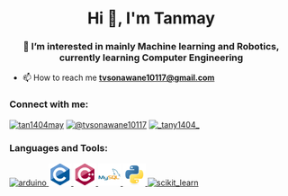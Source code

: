 <h1 align="center">Hi 👋, I'm Tanmay</h1>
<h3 align="center">👀 I’m interested in mainly Machine learning and Robotics, currently learning Computer Engineering</h3>

- 📫 How to reach me **tvsonawane10117@gmail.com**

<h3 align="left">Connect with me:</h3>
<p align="left">
<a href="https://www.codechef.com/users/tan1404may" target="blank"><img align="center" src="https://cdn.jsdelivr.net/npm/simple-icons@3.1.0/icons/codechef.svg" alt="tan1404may" height="30" width="40" /></a>
<a href="https://www.hackerrank.com/@tvsonawane10117" target="blank"><img align="center" src="https://raw.githubusercontent.com/rahuldkjain/github-profile-readme-generator/master/src/images/icons/Social/hackerrank.svg" alt="@tvsonawane10117" height="30" width="40" /></a>
<a href="https://codeforces.com/profile/_tany1404_" target="blank"><img align="center" src="https://cdn.jsdelivr.net/npm/simple-icons@3.0.1/icons/codeforces.svg" alt="_tany1404_" height="30" width="40" /></a>
</p>

<h3 align="left">Languages and Tools:</h3>
<p align="left"> <a href="https://www.arduino.cc/" target="_blank"> <img src="https://cdn.worldvectorlogo.com/logos/arduino-1.svg" alt="arduino" width="40" height="40"/> </a> <a href="https://www.cprogramming.com/" target="_blank"> <img src="https://raw.githubusercontent.com/devicons/devicon/master/icons/c/c-original.svg" alt="c" width="40" height="40"/> </a> <a href="https://www.w3schools.com/cpp/" target="_blank"> <img src="https://raw.githubusercontent.com/devicons/devicon/master/icons/cplusplus/cplusplus-original.svg" alt="cplusplus" width="40" height="40"/> </a>  <a href="https://www.mysql.com/" target="_blank"> <img src="https://raw.githubusercontent.com/devicons/devicon/master/icons/mysql/mysql-original-wordmark.svg" alt="mysql" width="40" height="40"/> </a> <a href="https://www.python.org" target="_blank"> <img src="https://raw.githubusercontent.com/devicons/devicon/master/icons/python/python-original.svg" alt="python" width="40" height="40"/> </a> <a href="https://scikit-learn.org/" target="_blank"> <img src="https://upload.wikimedia.org/wikipedia/commons/0/05/Scikit_learn_logo_small.svg" alt="scikit_learn" width="40" height="40"/> </a> </p>
  
